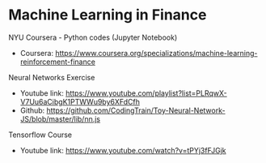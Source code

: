 # Machine Learning in Finance

NYU Coursera - Python codes (Jupyter Notebook)
- Coursera: https://www.coursera.org/specializations/machine-learning-reinforcement-finance

Neural Networks Exercise
- Youtube link: https://www.youtube.com/playlist?list=PLRqwX-V7Uu6aCibgK1PTWWu9by6XFdCfh
- Github: https://github.com/CodingTrain/Toy-Neural-Network-JS/blob/master/lib/nn.js

Tensorflow Course
- Youtube link: https://www.youtube.com/watch?v=tPYj3fFJGjk
